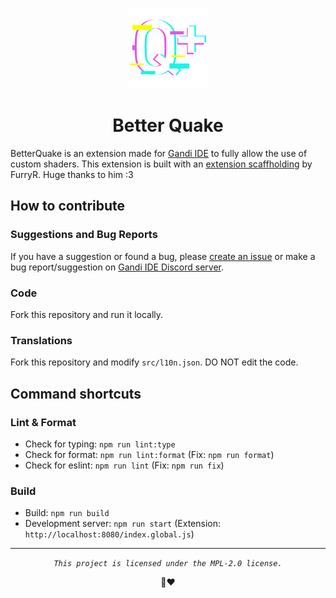 <div align="center">

![QuakeFragment logo](./src/assets/BetterQuake.png "BetterQuake Logo") 

# Better Quake

</div>

BetterQuake is an extension made for [Gandi IDE](https://getgandi.com/) to fully allow the use of custom shaders.
This extension is built with an [extension scaffholding](https://github.com/FurryR/scratch-ext) by FurryR. Huge thanks to him :3

## How to contribute

### Suggestions and Bug Reports

If you have a suggestion or found a bug, please [create an issue](https://github.com/QuakeFamily/QuakeFragment/issues/new) or make a bug report/suggestion on [Gandi IDE Discord server](https://discord.gg/gandi).

### Code

Fork this repository and run it locally.

### Translations

Fork this repository and modify `src/l10n.json`. DO NOT edit the code.

## Command shortcuts

### Lint & Format

- Check for typing: `npm run lint:type`
- Check for format: `npm run lint:format` (Fix: `npm run format`)
- Check for eslint: `npm run lint` (Fix: `npm run fix`)

### Build

- Build: `npm run build`
- Development server: `npm run start` (Extension: `http://localhost:8080/index.global.js`)

---

<div align="center">

_`This project is licensed under the MPL-2.0 license.`_

🐢❤️

</div>
